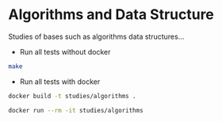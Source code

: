 # Algorithms and Data Structure

Studies of bases such as algorithms data structures...

- Run all tests without docker
```BASH
make
```

- Run all tests with docker
```BASH
docker build -t studies/algorithms .
```

```BASH
docker run --rm -it studies/algorithms
```
